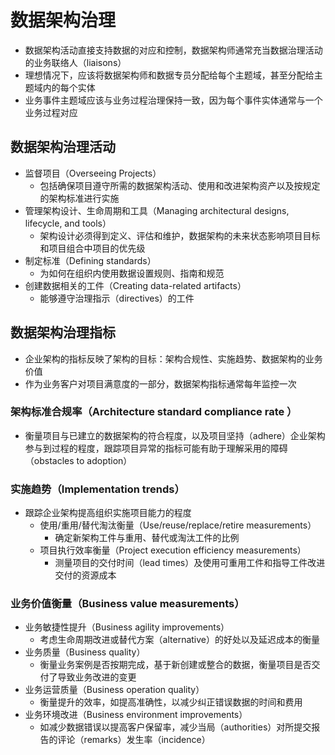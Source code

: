 # **数据架构治理**

- 数据架构活动直接支持数据的对应和控制，数据架构师通常充当数据治理活动的业务联络人（liaisons）
- 理想情况下，应该将数据架构师和数据专员分配给每个主题域，甚至分配给主题域内的每个实体
- 业务事件主题域应该与业务过程治理保持一致，因为每个事件实体通常与一个业务过程对应

## 数据架构治理活动

- 监督项目（Overseeing Projects）
  - 包括确保项目遵守所需的数据架构活动、使用和改进架构资产以及按规定的架构标准进行实施
- 管理架构设计、生命周期和工具（Managing architectural designs, lifecycle, and tools）
  - 架构设计必须得到定义、评估和维护，数据架构的未来状态影响项目目标和项目组合中项目的优先级
- 制定标准（Defining standards）
  - 为如何在组织内使用数据设置规则、指南和规范
- 创建数据相关的工件（Creating data-related artifacts）
  - 能够遵守治理指示（directives）的工件

## 数据架构治理指标

- 企业架构的指标反映了架构的目标：架构合规性、实施趋势、数据架构的业务价值
- 作为业务客户对项目满意度的一部分，数据架构指标通常每年监控一次

### 架构标准合规率（Architecture standard compliance rate ）

- 衡量项目与已建立的数据架构的符合程度，以及项目坚持（adhere）企业架构参与到过程的程度，跟踪项目异常的指标可能有助于理解采用的障碍（obstacles to adoption）

### 实施趋势（Implementation trends）

- 跟踪企业架构提高组织实施项目能力的程度
  - 使用/重用/替代淘汰衡量（Use/reuse/replace/retire measurements）
    - 确定新架构工件与重用、替代或淘汰工件的比例
  - 项目执行效率衡量（Project execution efficiency measurements）
    - 测量项目的交付时间（lead times）及使用可重用工件和指导工件改进交付的资源成本

### 业务价值衡量（Business value measurements）

- 业务敏捷性提升（Business agility improvements）
  - 考虑生命周期改进或替代方案（alternative）的好处以及延迟成本的衡量
- 业务质量（Business quality）
  - 衡量业务案例是否按期完成，基于新创建或整合的数据，衡量项目是否交付了导致业务改进的变更
- 业务运营质量（Business operation quality）
  - 衡量提升的效率，如提高准确性，以减少纠正错误数据的时间和费用
- 业务环境改进（Business environment improvements）
  - 如减少数据错误以提高客户保留率，减少当局（authorities）对所提交报告的评论（remarks）发生率（incidence）